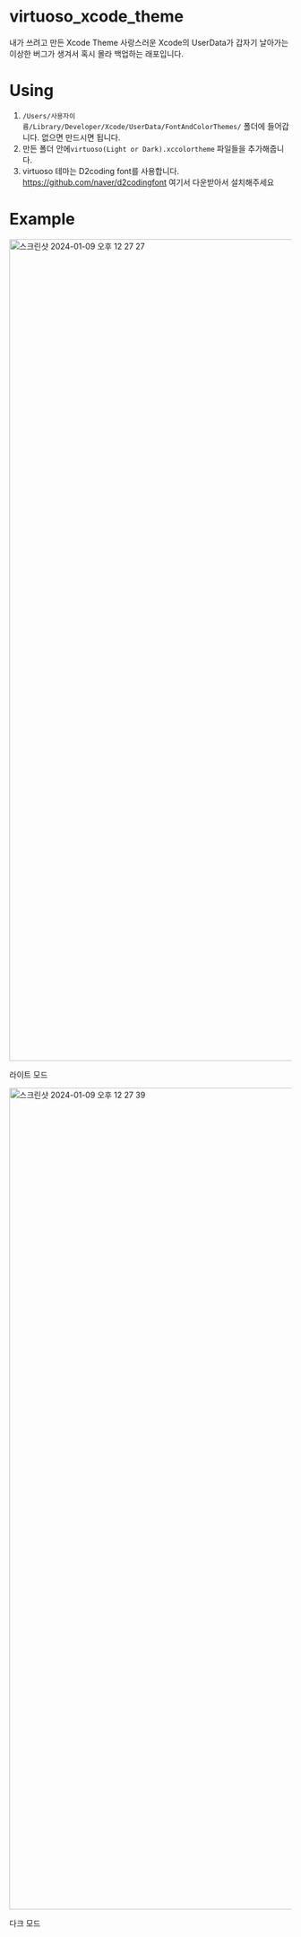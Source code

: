 # virtuoso_xcode_theme
내가 쓰려고 만든 Xcode Theme
사랑스러운 Xcode의 UserData가 갑자기 날아가는 이상한 버그가 생겨서 혹시 몰라 백업하는 래포입니다.

# Using
1. `/Users/사용자이름/Library/Developer/Xcode/UserData/FontAndColorThemes/`
폴더에 들어갑니다. 없으면 만드시면 됩니다.
2. 만든 폴더 안에`virtuoso(Light or Dark).xccolortheme` 파일들을 추가해줍니다.
3. virtuoso 테마는 D2coding font를 사용합니다. https://github.com/naver/d2codingfont 여기서 다운받아서 설치해주세요

# Example

<img width="1464" alt="스크린샷 2024-01-09 오후 12 27 27" src="https://github.com/kimdaehee0824/virtuoso_xcode_theme/assets/68860610/3bddc3ac-62d4-4811-9fe6-d2bfac56ff83">

라이트 모드

<img width="1464" alt="스크린샷 2024-01-09 오후 12 27 39" src="https://github.com/kimdaehee0824/virtuoso_xcode_theme/assets/68860610/49f1a772-f309-428f-a886-03c6f847110e">

다크 모드

